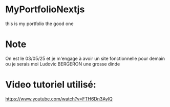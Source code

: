 # MyPortfolioNextjs
this is my portfolio the good one 

# Note 
On est le 03/05/25 et je m'engage à avoir un site fonctionnelle pour demain ou je serais moi Ludovic BERGERON une grosse dinde 


# Video tutoriel utilisé:
https://www.youtube.com/watch?v=FTH6Dn3AyIQ
